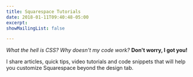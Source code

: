 ```yaml
---
title: Squarespace Tutorials
date: 2018-01-11T09:40:48-05:00
excerpt: 
showMailingList: false

---
```


*What the hell is CSS?* *Why doesn't my code work?* **Don't worry, I got you!**

I share articles, quick tips, video tutorials and code snippets that will help you customize Squarespace beyond the design tab.
